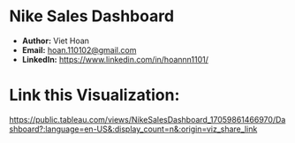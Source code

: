 # Nike Sales Dashboard
- **Author:** Viet Hoan
- **Email:** hoan.110102@gmail.com
- **LinkedIn:** https://www.linkedin.com/in/hoannn1101/

# Link this Visualization: 
https://public.tableau.com/views/NikeSalesDashboard_17059861466970/Dashboard?:language=en-US&:display_count=n&:origin=viz_share_link
